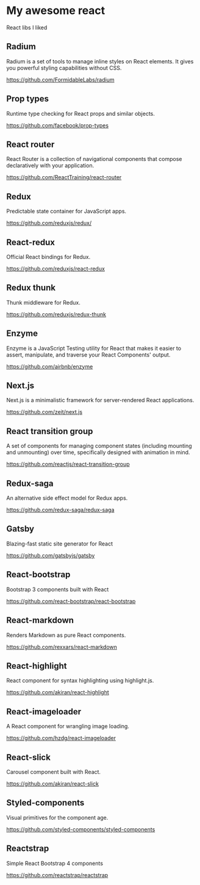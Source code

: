 # My awesome react
React libs I liked


## Radium

Radium is a set of tools to manage inline styles on React elements. It gives you powerful styling capabilities without CSS.

https://github.com/FormidableLabs/radium


## Prop types

Runtime type checking for React props and similar objects.

https://github.com/facebook/prop-types


## React router

React Router is a collection of navigational components that compose declaratively with your application. 

https://github.com/ReactTraining/react-router


## Redux

Predictable state container for JavaScript apps.

https://github.com/reduxjs/redux/


## React-redux

Official React bindings for Redux.

https://github.com/reduxjs/react-redux


## Redux thunk

Thunk middleware for Redux.

https://github.com/reduxjs/redux-thunk


## Enzyme

Enzyme is a JavaScript Testing utility for React that makes it easier to assert, manipulate, and traverse your React Components' output.

https://github.com/airbnb/enzyme


## Next.js

Next.js is a minimalistic framework for server-rendered React applications.

https://github.com/zeit/next.js


## React transition group

A set of components for managing component states (including mounting and unmounting) over time, specifically designed with animation in mind.

https://github.com/reactjs/react-transition-group


## Redux-saga

An alternative side effect model for Redux apps.

https://github.com/redux-saga/redux-saga


## Gatsby

Blazing-fast static site generator for React

https://github.com/gatsbyjs/gatsby


## React-bootstrap

Bootstrap 3 components built with React

https://github.com/react-bootstrap/react-bootstrap


## React-markdown

Renders Markdown as pure React components.

https://github.com/rexxars/react-markdown


## React-highlight

React component for syntax highlighting using highlight.js.

https://github.com/akiran/react-highlight


## React-imageloader

A React component for wrangling image loading.

https://github.com/hzdg/react-imageloader


## React-slick

Carousel component built with React.

https://github.com/akiran/react-slick


## Styled-components

Visual primitives for the component age.

https://github.com/styled-components/styled-components


## Reactstrap

Simple React Bootstrap 4 components

https://github.com/reactstrap/reactstrap
